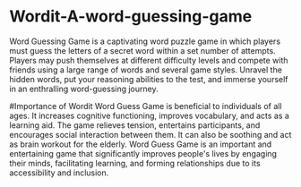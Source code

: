 # Wordit-A-word-guessing-game

Word Guessing Game is a captivating word puzzle game in which players must guess the letters of a secret word within a set number of attempts. Players may push themselves at different difficulty levels and compete with friends using a large range of words and several game styles. Unravel the hidden words, put your reasoning abilities to the test, and immerse yourself in an enthralling word-guessing journey.

#Importance of Wordit
Word Guess Game is beneficial to individuals of all ages. It increases cognitive functioning, improves vocabulary, and acts as a learning aid. The game relieves tension, entertains participants, and encourages social interaction between them. It can also be soothing and act as brain workout for the elderly. Word Guess Game is an important and entertaining game that significantly improves people's lives by engaging their minds, facilitating learning, and forming relationships due to its accessibility and inclusion.

